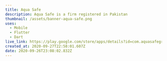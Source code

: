 ```yaml
---
title: Aqua Safe
description: Aqua Safe is a firm registered in Pakistan
thumbnail: /assets/banner-aqua-safe.png
uses:
  - Mobile
  - Flutter
  - Dart
live_link: https://play.google.com/store/apps/details?id=com.aquasafegroup.aquasafe
created_at: 2020-09-27T22:58:01.607Z
date: 2020-09-26T23:08:02.832Z
---
```

